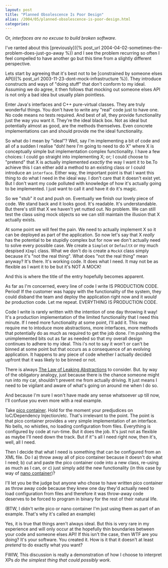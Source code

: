 ```yaml
---
layout: post
title: "Planned Obsolescence Is Poor Design"
alias: /2004/05/planned-obsolescence-is-poor-design.html
categories:
---
```

Or, _interfaces are no excuse to build broken software._

I've ranted about this [previously]({% post_url 2004-04-02-sometimes-the-problem-does-just-go-away %}) and I see the problem recurring so often I feel compelled to have another go but this time from a slightly different perspective.

Lets start by agreeing that it's best not to be [constrained by someone elses API]({% post_url 2003-11-23-dont-mock-infrastructure %}). They introduce constructs and ways of "doing stuff" that don't conform to my ideal. Assuming we do agree, it then follows that mocking out someone elses API is not only a bad idea but usually plain pointless.

Enter Java's interfaces and C++ pure-virtual classes. They are truly wonderful things. You don't have to write any "real" code just to have one. No code means no tests required. And best of all, they provide functionality just the way you want it. They're the ideal black box. Not as ideal but potentially almost as good, are the methods themselves. Even concrete implementations can and should provide me the ideal functionality.

So what do I mean by "ideal"? Well, say I'm implementing a bit of code and all of a sudden I realise "doh! here I'm going to need to do X" where X is conceptually simple but implementation complex functionality. I have a few choices: I could go straight into implementing X; or; I could choose to "pretend" that X is actually implemented _exactly_ the way I want it to be.To achieve this I can either add a method to an existing class or I could introduce an `interface`. Either way, the important point is that I want this thing to do what I need in the ideal way. I don't care that it doesn't exist yet. But I don't want my code polluted with knowledge of how it's actually going to be implemented. I just want to call it and have it do it's magic.

So we "stub" it out and push on. Eventually we finish our lovely piece of code. We stand back and it looks good. It's readable. It's understandable. But there's still that X we haven't yet nutted out. No problem. We can still test the class using mock objects so we can still maintain the illusion that X actually exists.

At some point we will feel the pain. We need to actually implement X so it can be deployed as part of the application. So now let's say that X _really_ has the potential to be stupidly complex but for now we don't actually need to solve every possible case. We create a `SimpleX` or `DefaultX` or my much despised `XImpl` class. What we don't do is create a `MockX` class simply because it's "not the real thing". What does "not the real thing" mean anyway? It's there. It's working code. It does what I need. It may not be as flexible as I want it to be but it's NOT A MOCK!

And this is where the title of the entry hopefully becomes apparent.

As far as I'm concerned, every line of code I write IS PRODUCTION CODE. Period! If the customer was happy with the functionality of the system, they could disband the team and deploy the application right now and it _would be_ production code. Let me repeat. EVERYTHING IS PRODUCTION CODE.

Code I write is rarely written with the intention of one day throwing it way! It's a production implementation of the limited functionality that I need this minute. If I need more functionality at some point, I'll add it. This may require me to intoduce more abstractions, more interfaces, more methods that potentially do as much as required to get the job done. I'm pushing the unimplemented bits out as far as needed so that my overall design continues to adhere to my ideal. This i's not to say it won't or can't be binned at some point but that occurs as a consequence of an evolving application. It happens to any piece of code whether I actually decided upfront that it was likely to be binned or not.

There is always [The Law of Leaking Abstractions](http://www.joelonsoftware.com/articles/LeakyAbstractions.html) to consider. But. by way of the obligatory analogy, just because there is the chance someone might run into my car, shouldn't prevent me from actually driving. It just means I need to be vigilant and aware of what's going on around me when I do so.

And because I'm sure I won't have made any sense whatsoever up till now, I'll confuse you even more with a real example.

Take [pico container](http://www.picocontainer.org/). Hold for the moment your predjudices on IoC/Dependency Injection/etc. That's irrelevant to the point. The point is that pico container provides a very simple implementation of an interface. No bells, no whistles, no loading configuration from files. Everything is configured by code at run-time. But it does the job. It's just not as flexible as maybe I'll need down the track. But if it''s all I need right now, then it's, well, all I need.

Then I decide that what I need is something that can be configured from an XML file. Do I a) throw away all of pico container because it doesn't do what I need; b) cut and paste the pico container code into a new class, re-using as much as I can, or c) just simply add the new functionality (in this case by way of [nano container](http://nanocontainer.`haus.org/))?

I'll let you be the judge but anyone who chose to have written pico container as throw away code because they knew one day they'd actually need to load configuration from files and therefore it was throw-away code deserves to be forced to program in binary for the rest of their natural life.

(BTW, I didn't write pico or nano container I'm just using them as part of an example. That's why it's called an example)

Yes, it is true that things aren't always ideal. But this is very rare in my experience and will only occur at the hopefully thin boundaries between your code and someone elses API! If this isn't the case, then WTF are you doing? It's your software. You created it. How is it that it doesn't at least _pretend_ to do exactly what you want?

FWIW, This discussion is really a demonstration of how I choose to interpret XPs _do the simplest thing that could possibly work_.
